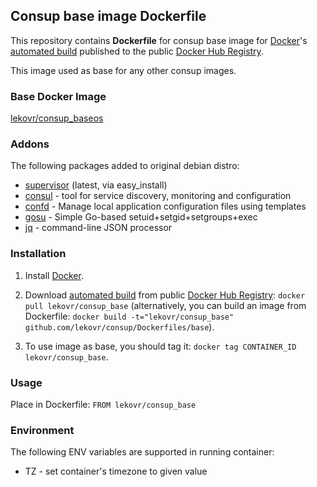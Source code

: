 ## Consup base image Dockerfile

This repository contains **Dockerfile** for consup base image
for [Docker](https://www.docker.com/)'s [automated build](https://registry.hub.docker.com/u/lekovr/consup_base/) 
published to the public [Docker Hub Registry](https://registry.hub.docker.com/).

This image used as base for any other consup images.

### Base Docker Image

[lekovr/consup_baseos](https://hub.docker.com/r/lekovr/consup_baseos/)

### Addons

The following packages added to original debian distro:

* [supervisor](http://supervisord.org/) (latest, via easy_install)
* [consul](https://www.consul.io/) - tool for service discovery, monitoring and configuration
* [confd](https://github.com/kelseyhightower/confd) - Manage local application configuration files using templates
* [gosu](https://github.com/tianon/gosu) - Simple Go-based setuid+setgid+setgroups+exec
* [jq](http://stedolan.github.io/jq) - command-line JSON processor

### Installation

1. Install [Docker](https://www.docker.com/).

2. Download [automated build](https://registry.hub.docker.com/u/lekovr/consup_base/) from public
 [Docker Hub Registry](https://registry.hub.docker.com/): `docker pull lekovr/consup_base`
   (alternatively, you can build an image from Dockerfile: `docker build -t="lekovr/consup_base" github.com/lekovr/consup/Dockerfiles/base`).

3. To use image as base, you should tag it: `docker tag CONTAINER_ID lekovr/consup_base`.

### Usage

Place in Dockerfile: `FROM lekovr/consup_base`

### Environment

The following ENV variables are supported in running container:

* TZ - set container's timezone to given value
